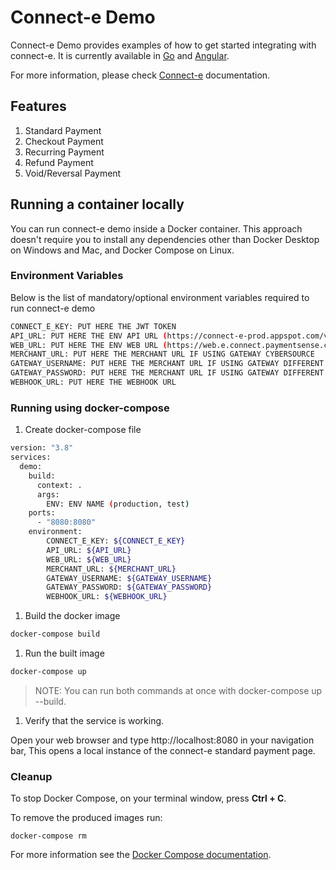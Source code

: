 # Connect-e Demo

Connect-e Demo provides examples of how to get started integrating with connect-e. It is currently available in [Go](https://golang.org/) and [Angular](https://angular.io/).

For more information, please check [Connect-e](https://docs.connect.paymentsense.cloud/ConnectE/GettingStarted) documentation.

## Features

1. Standard Payment
1. Checkout Payment
1. Recurring Payment
1. Refund Payment
1. Void/Reversal Payment

## Running a container locally

You can run connect-e demo inside a Docker container. This approach doesn't require you to install any dependencies other than Docker Desktop on Windows and Mac, and Docker Compose on Linux.

### Environment Variables

Below is the list of mandatory/optional environment variables required to run connect-e demo

```bash
CONNECT_E_KEY: PUT HERE THE JWT TOKEN
API_URL: PUT HERE THE ENV API URL (https://connect-e-prod.appspot.com/v1, https://e.test.connect.paymentsense.cloud/v1)
WEB_URL: PUT HERE THE ENV WEB URL (https://web.e.connect.paymentsense.cloud, https://web.e.test.connect.paymentsense.cloud)
MERCHANT_URL: PUT HERE THE MERCHANT URL IF USING GATEWAY CYBERSOURCE
GATEWAY_USERNAME: PUT HERE THE MERCHANT URL IF USING GATEWAY DIFFERENT FROM CYBERSOURCE
GATEWAY_PASSWORD: PUT HERE THE MERCHANT URL IF USING GATEWAY DIFFERENT FROM CYBERSOURCE
WEBHOOK_URL: PUT HERE THE WEBHOOK URL
```

### Running using docker-compose

1. Create docker-compose file

```bash
version: "3.8"
services:
  demo:
    build:
      context: .
      args:
        ENV: ENV NAME (production, test)
    ports:
      - "8080:8080"
    environment:
        CONNECT_E_KEY: ${CONNECT_E_KEY}
        API_URL: ${API_URL}
        WEB_URL: ${WEB_URL}
        MERCHANT_URL: ${MERCHANT_URL}
        GATEWAY_USERNAME: ${GATEWAY_USERNAME}
        GATEWAY_PASSWORD: ${GATEWAY_PASSWORD}
        WEBHOOK_URL: ${WEBHOOK_URL}
```

1. Build the docker image

```bash
docker-compose build
```

1. Run the built image

```bash
docker-compose up
```

> NOTE: You can run both commands at once with docker-compose up --build.

1. Verify that the service is working.

Open your web browser and type http://localhost:8080 in your navigation bar, This opens a local instance of the connect-e standard payment page.

### Cleanup

To stop Docker Compose, on your terminal window, press **Ctrl + C**. 

To remove the produced images run:

```console
docker-compose rm
```
For more information see the [Docker Compose
documentation](https://docs.docker.com/compose/gettingstarted/).